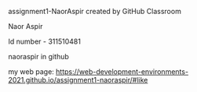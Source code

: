 assignment1-NaorAspir created by GitHub Classroom

Naor Aspir

Id number - 311510481

naoraspir in github

my web page: https://web-development-environments-2021.github.io/assignment1-naoraspir/#like
